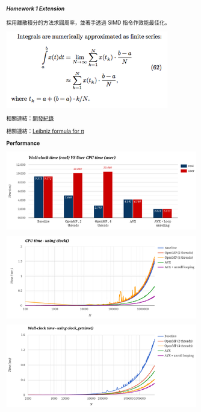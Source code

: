 #### *Homework 1 Extension*

採用離散積分的方法求圓周率，並著手透過 SIMD 指令作效能最佳化。

![](https://raw.githubusercontent.com/charles620016/embedded-fall2015/master/hw1-computePi/screenshot/integral.png)

相關連結：[開發紀錄](https://charles620016.hackpad.com/Charles-Week-1-kBMD0GhbC7d)

相關連結：[Leibniz formula for π](https://en.wikipedia.org/wiki/Leibniz_formula_for_%CF%80)

**Performance**

![](https://raw.githubusercontent.com/charles620016/embedded-fall2015/master/hw1-computePi/screenshot/time_command.png)

![](https://raw.githubusercontent.com/charles620016/embedded-fall2015/master/hw1-computePi/screenshot/CPU_time.png)

![](https://raw.githubusercontent.com/charles620016/embedded-fall2015/master/hw1-computePi/screenshot/Wall-clock_time.png)

